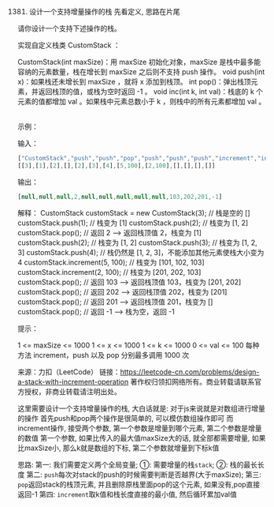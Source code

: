 1381. 设计一个支持增量操作的栈
先看定义, 思路在片尾

请你设计一个支持下述操作的栈。

实现自定义栈类 CustomStack ：

CustomStack(int maxSize)：用 maxSize 初始化对象，maxSize 是栈中最多能容纳的元素数量，栈在增长到 maxSize 之后则不支持 push 操作。
void push(int x)：如果栈还未增长到 maxSize ，就将 x 添加到栈顶。
int pop()：弹出栈顶元素，并返回栈顶的值，或栈为空时返回 -1 。
void inc(int k, int val)：栈底的 k 个元素的值都增加 val 。如果栈中元素总数小于 k ，则栈中的所有元素都增加 val 。
 

示例：

输入：
```js
["CustomStack","push","push","pop","push","push","push","increment","increment","pop","pop","pop","pop"]
[[3],[1],[2],[],[2],[3],[4],[5,100],[2,100],[],[],[],[]]
```
输出：
```js
[null,null,null,2,null,null,null,null,null,103,202,201,-1]
```
解释：
CustomStack customStack = new CustomStack(3); // 栈是空的 []
customStack.push(1);                          // 栈变为 [1]
customStack.push(2);                          // 栈变为 [1, 2]
customStack.pop();                            // 返回 2 --> 返回栈顶值 2，栈变为 [1]
customStack.push(2);                          // 栈变为 [1, 2]
customStack.push(3);                          // 栈变为 [1, 2, 3]
customStack.push(4);                          // 栈仍然是 [1, 2, 3]，不能添加其他元素使栈大小变为 4
customStack.increment(5, 100);                // 栈变为 [101, 102, 103]
customStack.increment(2, 100);                // 栈变为 [201, 202, 103]
customStack.pop();                            // 返回 103 --> 返回栈顶值 103，栈变为 [201, 202]
customStack.pop();                            // 返回 202 --> 返回栈顶值 202，栈变为 [201]
customStack.pop();                            // 返回 201 --> 返回栈顶值 201，栈变为 []
customStack.pop();                            // 返回 -1 --> 栈为空，返回 -1
 

提示：

1 <= maxSize <= 1000
1 <= x <= 1000
1 <= k <= 1000
0 <= val <= 100
每种方法 increment，push 以及 pop 分别最多调用 1000 次


来源：力扣（LeetCode）
链接：https://leetcode-cn.com/problems/design-a-stack-with-increment-operation
著作权归领扣网络所有。商业转载请联系官方授权，非商业转载请注明出处。

这里需要设计一个支持增量操作的栈, 大白话就是: 对于js来说就是对数组进行增量的操作
首先push和pop两个操作是很简单的, 可以模仿数组操作即可
而increment操作, 接受两个参数, 第一个参数是增量到哪个元素, 第二个参数是增量的数值
第一个参数, 如果比传入的最大值maxSize大的话, 就全部都需要增量, 如果比maxSize小, 那么k就是数组的下标, 第二个参数就增量到下标k值


思路: 
第一: 我们需要定义两个全局变量; ①: 需要增量的栈`stack`; ②: 栈的最长长度
第二: `push`每次对stack的push的时候需要判断是否越界(大于maxSize);
第三: `pop`返回stack的栈顶元素, 并且删除原栈里面pop的这个元素, 如果没有,pop直接返回-1
第四: `increment`取k值和栈长度直接的最小值, 然后循环累加val值


